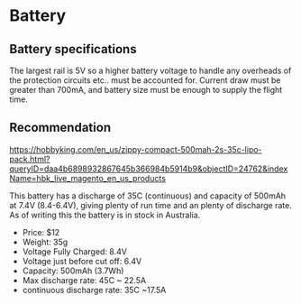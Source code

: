 # Battery

## Battery specifications

The largest rail is 5V so a higher battery voltage to handle any
overheads of the protection circuits etc.. must be accounted for.
Current draw must be greater than 700mA, and battery size must be enough
to supply the flight time.

## Recommendation

<https://hobbyking.com/en_us/zippy-compact-500mah-2s-35c-lipo-pack.html?queryID=daa4b6898932867645b366984b5914b9&objectID=24762&indexName=hbk_live_magento_en_us_products>

This battery has a discharge of 35C (continuous) and capacity of 500mAh
at 7.4V (8.4-6.4V), giving plenty of run time and an plenty of discharge
rate. As of writing this the battery is in stock in Australia.

- Price: $12
- Weight: 35g
- Voltage Fully Charged: 8.4V
- Voltage just before cut off: 6.4V
- Capacity: 500mAh (3.7Wh)
- Max discharge rate: 45C ~ 22.5A
- continuous discharge rate: 35C ~17.5A
